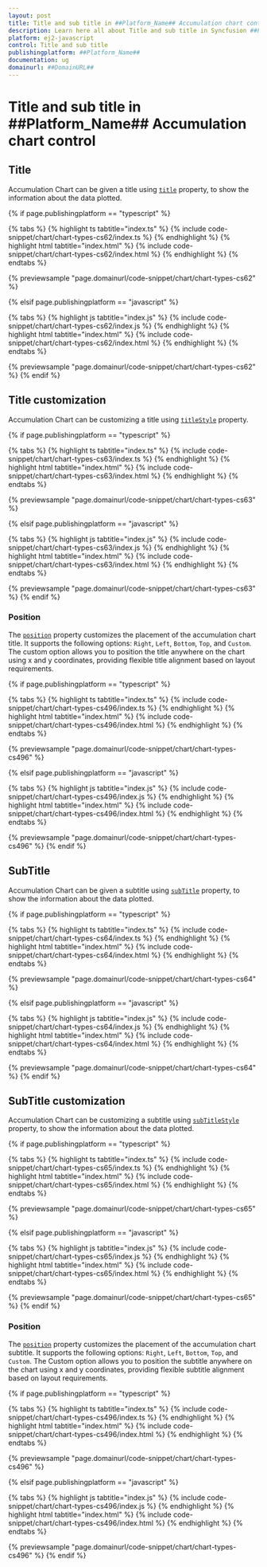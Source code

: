 ```yaml
---
layout: post
title: Title and sub title in ##Platform_Name## Accumulation chart control | Syncfusion
description: Learn here all about Title and sub title in Syncfusion ##Platform_Name## Accumulation chart control of Syncfusion Essential JS 2 and more.
platform: ej2-javascript
control: Title and sub title 
publishingplatform: ##Platform_Name##
documentation: ug
domainurl: ##DomainURL##
---
```


# Title and sub title in ##Platform_Name## Accumulation chart control

## Title

Accumulation Chart can be given a title using [`title`](../api/accumulation-chart/accumulationChartModel/#title) property, to show the information about the data plotted.

{% if page.publishingplatform == "typescript" %}

 {% tabs %}
{% highlight ts tabtitle="index.ts" %}
{% include code-snippet/chart/chart-types-cs62/index.ts %}
{% endhighlight %}
{% highlight html tabtitle="index.html" %}
{% include code-snippet/chart/chart-types-cs62/index.html %}
{% endhighlight %}
{% endtabs %}
        
{% previewsample "page.domainurl/code-snippet/chart/chart-types-cs62" %}

{% elsif page.publishingplatform == "javascript" %}

{% tabs %}
{% highlight js tabtitle="index.js" %}
{% include code-snippet/chart/chart-types-cs62/index.js %}
{% endhighlight %}
{% highlight html tabtitle="index.html" %}
{% include code-snippet/chart/chart-types-cs62/index.html %}
{% endhighlight %}
{% endtabs %}

{% previewsample "page.domainurl/code-snippet/chart/chart-types-cs62" %}
{% endif %}

## Title customization

Accumulation Chart can be customizing a title using [`titleStyle`](../api/accumulation-chart/accumulationChartModel/#titlestyle) property.

{% if page.publishingplatform == "typescript" %}

 {% tabs %}
{% highlight ts tabtitle="index.ts" %}
{% include code-snippet/chart/chart-types-cs63/index.ts %}
{% endhighlight %}
{% highlight html tabtitle="index.html" %}
{% include code-snippet/chart/chart-types-cs63/index.html %}
{% endhighlight %}
{% endtabs %}
        
{% previewsample "page.domainurl/code-snippet/chart/chart-types-cs63" %}

{% elsif page.publishingplatform == "javascript" %}

{% tabs %}
{% highlight js tabtitle="index.js" %}
{% include code-snippet/chart/chart-types-cs63/index.js %}
{% endhighlight %}
{% highlight html tabtitle="index.html" %}
{% include code-snippet/chart/chart-types-cs63/index.html %}
{% endhighlight %}
{% endtabs %}

{% previewsample "page.domainurl/code-snippet/chart/chart-types-cs63" %}
{% endif %}

### Position

The [`position`](../api/accumulation-chart/titlePosition/) property customizes the placement of the accumulation chart title. It supports the following options: `Right`, `Left`, `Bottom`, `Top`, and `Custom`. The custom option allows you to position the title anywhere on the chart using x and y coordinates, providing flexible title alignment based on layout requirements.

{% if page.publishingplatform == "typescript" %}

 {% tabs %}
{% highlight ts tabtitle="index.ts" %}
{% include code-snippet/chart/chart-types-cs496/index.ts %}
{% endhighlight %}
{% highlight html tabtitle="index.html" %}
{% include code-snippet/chart/chart-types-cs496/index.html %}
{% endhighlight %}
{% endtabs %}
        
{% previewsample "page.domainurl/code-snippet/chart/chart-types-cs496" %}

{% elsif page.publishingplatform == "javascript" %}

{% tabs %}
{% highlight js tabtitle="index.js" %}
{% include code-snippet/chart/chart-types-cs496/index.js %}
{% endhighlight %}
{% highlight html tabtitle="index.html" %}
{% include code-snippet/chart/chart-types-cs496/index.html %}
{% endhighlight %}
{% endtabs %}

{% previewsample "page.domainurl/code-snippet/chart/chart-types-cs496" %}
{% endif %}

## SubTitle

Accumulation Chart can be given a subtitle using [`subTitle`](../api/accumulation-chart/accumulationChartModel/#subtitle) property, to show the information about the data plotted.

{% if page.publishingplatform == "typescript" %}

 {% tabs %}
{% highlight ts tabtitle="index.ts" %}
{% include code-snippet/chart/chart-types-cs64/index.ts %}
{% endhighlight %}
{% highlight html tabtitle="index.html" %}
{% include code-snippet/chart/chart-types-cs64/index.html %}
{% endhighlight %}
{% endtabs %}
        
{% previewsample "page.domainurl/code-snippet/chart/chart-types-cs64" %}

{% elsif page.publishingplatform == "javascript" %}

{% tabs %}
{% highlight js tabtitle="index.js" %}
{% include code-snippet/chart/chart-types-cs64/index.js %}
{% endhighlight %}
{% highlight html tabtitle="index.html" %}
{% include code-snippet/chart/chart-types-cs64/index.html %}
{% endhighlight %}
{% endtabs %}

{% previewsample "page.domainurl/code-snippet/chart/chart-types-cs64" %}
{% endif %}

## SubTitle customization

Accumulation Chart can be customizing a subtitle using [`subTitleStyle`](../api/accumulation-chart/accumulationChartModel/#subtitlestyle) property, to show the information about the data plotted.

{% if page.publishingplatform == "typescript" %}

 {% tabs %}
{% highlight ts tabtitle="index.ts" %}
{% include code-snippet/chart/chart-types-cs65/index.ts %}
{% endhighlight %}
{% highlight html tabtitle="index.html" %}
{% include code-snippet/chart/chart-types-cs65/index.html %}
{% endhighlight %}
{% endtabs %}
        
{% previewsample "page.domainurl/code-snippet/chart/chart-types-cs65" %}

{% elsif page.publishingplatform == "javascript" %}

{% tabs %}
{% highlight js tabtitle="index.js" %}
{% include code-snippet/chart/chart-types-cs65/index.js %}
{% endhighlight %}
{% highlight html tabtitle="index.html" %}
{% include code-snippet/chart/chart-types-cs65/index.html %}
{% endhighlight %}
{% endtabs %}

{% previewsample "page.domainurl/code-snippet/chart/chart-types-cs65" %}
{% endif %}

### Position

The [`position`](../api/accumulation-chart/titleStyleSettings/#position) property customizes the placement of the accumulation chart subtitle. It supports the following options: `Right`, `Left`, `Bottom`, `Top`, and `Custom`. The Custom option allows you to position the subtitle anywhere on the chart using x and y coordinates, providing flexible subtitle alignment based on layout requirements.

{% if page.publishingplatform == "typescript" %}

 {% tabs %}
{% highlight ts tabtitle="index.ts" %}
{% include code-snippet/chart/chart-types-cs496/index.ts %}
{% endhighlight %}
{% highlight html tabtitle="index.html" %}
{% include code-snippet/chart/chart-types-cs496/index.html %}
{% endhighlight %}
{% endtabs %}
        
{% previewsample "page.domainurl/code-snippet/chart/chart-types-cs496" %}

{% elsif page.publishingplatform == "javascript" %}

{% tabs %}
{% highlight js tabtitle="index.js" %}
{% include code-snippet/chart/chart-types-cs496/index.js %}
{% endhighlight %}
{% highlight html tabtitle="index.html" %}
{% include code-snippet/chart/chart-types-cs496/index.html %}
{% endhighlight %}
{% endtabs %}

{% previewsample "page.domainurl/code-snippet/chart/chart-types-cs496" %}
{% endif %}